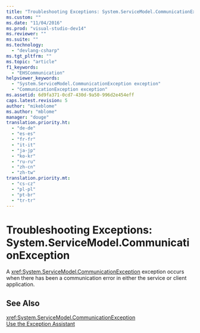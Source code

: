 ```yaml
---
title: "Troubleshooting Exceptions: System.ServiceModel.CommunicationException | Microsoft Docs"
ms.custom: ""
ms.date: "11/04/2016"
ms.prod: "visual-studio-dev14"
ms.reviewer: ""
ms.suite: ""
ms.technology: 
  - "devlang-csharp"
ms.tgt_pltfrm: ""
ms.topic: "article"
f1_keywords: 
  - "EHSCommunication"
helpviewer_keywords: 
  - "System.ServiceModel.CommunicationException exception"
  - "CommunicationException exception"
ms.assetid: 6d9fa371-0cd7-430d-9a50-996d2e454eff
caps.latest.revision: 5
author: "mikeblome"
ms.author: "mblome"
manager: "douge"
translation.priority.ht: 
  - "de-de"
  - "es-es"
  - "fr-fr"
  - "it-it"
  - "ja-jp"
  - "ko-kr"
  - "ru-ru"
  - "zh-cn"
  - "zh-tw"
translation.priority.mt: 
  - "cs-cz"
  - "pl-pl"
  - "pt-br"
  - "tr-tr"
---
```

# Troubleshooting Exceptions: System.ServiceModel.CommunicationException
A <xref:System.ServiceModel.CommunicationException> exception occurs when there has been a communication error in either the service or client application.  
  
## See Also  
 <xref:System.ServiceModel.CommunicationException>   
 [Use the Exception Assistant](../Topic/How%20to:%20Use%20the%20Exception%20Assistant.md)
